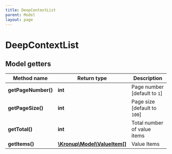 ```yaml
---
title: DeepContextList
parent: Model
layout: page
---
```


# DeepContextList

## Model getters

Method name | Return type | Description
------------ | ------------- | -------------
**getPageNumber()** | **int** | Page number [default to `1`]
**getPageSize()** | **int** | Page size [default to `100`]
**getTotal()** | **int** | Total number of value items
**getItems()** | [**\Kronup\Model\ValueItem[]**](../ValueItem) | Value Items

